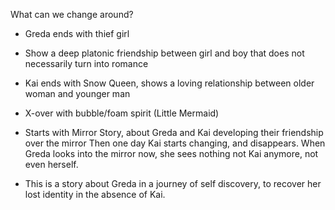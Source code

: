 What can we change around?
- Greda ends with thief girl
- Show a deep platonic friendship between girl and boy that does not necessarily turn into romance
- Kai ends with Snow Queen, shows a loving relationship between older woman and younger man

- X-over with bubble/foam spirit (Little Mermaid)
- Starts with Mirror Story, about Greda and Kai developing their friendship over the mirror
Then one day Kai starts changing, and disappears. When Greda looks into the mirror now, she sees nothing
not Kai anymore, not even herself.

* This is a story about Greda in a journey of self discovery, to recover her lost identity in the absence of Kai.
